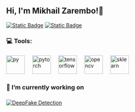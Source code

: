 <h2> Hi, I'm Mikhail Zarembo!👋 </h2>

[![Static Badge](https://img.shields.io/badge/Telegram-blue?style=flat&logo=telegram&logoColor=blue&logoSize=auto&labelColor=black)](https://t.me/michellangelloo)
[![Static Badge](https://img.shields.io/badge/Gmail-red?style=flat&logo=gmail&logoColor=red&logoSize=auto&labelColor=black)](mailto:mikzar.jr@gmail.com?subject=From%20GitHub)


###
<h3 align="left"> 💻 Tools:</h3>

###
<div align="left">
  <img src="https://skillicons.dev/icons?i=py" height="50" alt="py"/>
  <img width="12" />
  <img src="https://skillicons.dev/icons?i=pytorch" height="50" alt="pytorch"/>
  <img width="12" />
  <img src="https://skillicons.dev/icons?i=tensorflow" height="50" alt="tensorflow"/>
  <img width="12" />
  <img src="https://skillicons.dev/icons?i=opencv" height="50" alt="opencv"/>
  <img width="12" />
  <img src="https://skillicons.dev/icons?i=sklearn" height="50" alt="sklearn"/>
  <img width="12" />
</div>

###
<h3 align="left"> 🚀 I’m currently working on </h3>

###

[![DeepFake Detection](https://svg.bookmark.style/api?url=https://github.com/pshakhmin/deepfakes&mode=light&style=horizontal)](https://github.com/pshakhmin/deepfakes)



